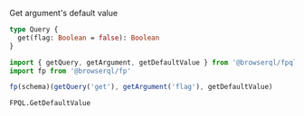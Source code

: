 Get argument's default value

```graphql
type Query {
  get(flag: Boolean = false): Boolean
}
```

```javascript
import { getQuery, getArgument, getDefaultValue } from '@browserql/fpql'
import fp from '@browserql/fp'

fp(schema)(getQuery('get'), getArgument('flag'), getDefaultValue)
```

```snapshot
FPQL.GetDefaultValue
```

